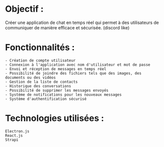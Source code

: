 # Objectif :
Créer une application de chat en temps réel qui permet à des utilisateurs de communiquer de manière efficace et sécurisée. (discord like)

# Fonctionnalités :

    - Création de compte utilisateur
    - Connexion à l'application avec nom d'utilisateur et mot de passe
    - Envoi et réception de messages en temps réel
    - Possibilité de joindre des fichiers tels que des images, des documents ou des vidéos
    - Gestion de la liste de contacts 
    - Historique des conversations
    - Possibilité de supprimer les messages envoyés
    - Système de notifications pour les nouveaux messages
    - Système d'authentification sécurisé

# Technologies utilisées :

    Electron.js
    React.js
    Strapi